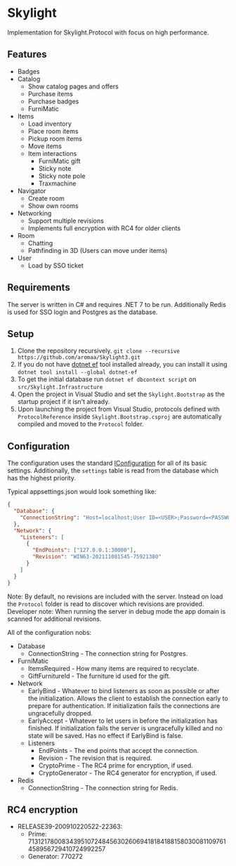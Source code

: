 # Skylight
Implementation for Skylight.Protocol with focus on high performance.

## Features
- Badges
- Catalog
	- Show catalog pages and offers
	- Purchase items
	- Purchase badges
	- FurniMatic
- Items
	- Load inventory
	- Place room items
	- Pickup room items
	- Move items
	- Item interactions
		- FurniMatic gift
		- Sticky note
		- Sticky note pole
		- Traxmachine
- Navigator
	- Create room
	- Show own rooms
- Networking
	- Support multiple revisions
	- Implements full encryption with RC4 for older clients
- Room
	- Chatting
	- Pathfinding in 3D (Users can move under items)
- User
	- Load by SSO ticket

## Requirements
The server is written in C# and requires .NET 7 to be run. Additionally Redis is used for SSO login and Postgres as the database.

## Setup
1. Clone the repository recursively. `git clone --recursive https://github.com/aromaa/Skylight3.git`
2. If you do not have [dotnet ef](https://learn.microsoft.com/en-us/ef/core/cli/dotnet) tool installed already, you can install it using `dotnet tool install --global dotnet-ef`
3. To get the initial database run `dotnet ef dbcontext script` on `src/Skylight.Infrastructure`
4. Open the project in Visual Studio and set the `Skylight.Bootstrap` as the startup project if it isn't already.
5. Upon launching the project from Visual Studio, protocols defined with `ProtocolReference` inside `Skylight.Bootstrap.csproj` are automatically compiled and moved to the `Protocol` folder.

## Configuration
The configuration uses the standard [IConfiguration](https://learn.microsoft.com/en-us/dotnet/core/extensions/configuration) for all of its basic settings. Additionally, the `settings` table is read from the database which has the highest priority.

Typical appsettings.json would look something like:
```json
{
  "Database": {
    "ConnectionString": "Host=localhost;User ID=<USER>;Password=<PASSWORD>;Database=skylight"
  },
  "Network": {
    "Listeners": [
      {
        "EndPoints": ["127.0.0.1:30000"],
        "Revision": "WIN63-202111081545-75921380"
      }
    ]
  }
}
```

Note: By default, no revisions are included with the server. Instead on load the `Protocol` folder is read to discover which revisions are provided. Developer note: When running the server in debug mode the app domain is scanned for additional revisions.

All of the configuration nobs:
- Database
	- ConnectionString - The connection string for Postgres.
- FurniMatic
	- ItemsRequired - How many items are required to recyclate.
	- GiftFurnitureId - The furniture id used for the gift.
- Network
	- EarlyBind - Whatever to bind listeners as soon as possible or after the initialization. Allows the client to establish the connection early to prepare for authentication. If initialization fails the connections are ungracefully dropped.
	- EarlyAccept - Whatever to let users in before the initialization has finished. If initialization fails the server is ungracefully killed and no state will be saved. Has no effect if EarlyBind is false.
	- Listeners
		- EndPoints - The end points that accept the connection.
		- Revision - The revision that is required.
		- CryptoPrime - The RC4 prime for encryption, if used.
		- CryptoGenerator - The RC4 generator for encryption, if used.
- Redis
	- ConnectionString - The connection string for Redis.

## RC4 encryption
- RELEASE39-200910220522-22363:
	- Prime: 71312178008343951072484563026069418184188158030081109761458956729410724992257
	- Generator: 770272
